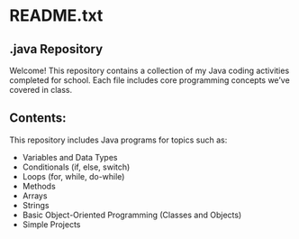 README.txt
==========

.java Repository
----------------------------------------

Welcome! This repository contains a collection of my Java coding activities completed for school. Each file includes core programming concepts we’ve covered in class.

Contents:
---------

This repository includes Java programs for topics such as:

- Variables and Data Types
- Conditionals (if, else, switch)
- Loops (for, while, do-while)
- Methods
- Arrays
- Strings
- Basic Object-Oriented Programming (Classes and Objects)
- Simple Projects
